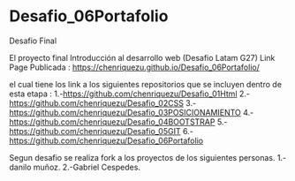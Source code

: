 # Desafio_06Portafolio
Desafio Final

El proyecto final Introducción al desarrollo web (Desafio Latam G27)
Link Page Publicada :
https://chenriquezu.github.io/Desafio_06Portafolio/

el cual tiene los link a los siguientes repositorios que se incluyen dentro de esta etapa :
1.-https://github.com/chenriquezu/Desafio_01Html
2.-https://github.com/chenriquezu/Desafio_02CSS
3.-https://github.com/chenriquezu/Desafio_03POSICIONAMIENTO
4.-https://github.com/chenriquezu/Desafio_04BOOTSTRAP
5.-https://github.com/chenriquezu/Desafio_05GIT
6.-https://github.com/chenriquezu/Desafio_06Portafolio

Segun desafio se realiza fork a los proyectos de los siguientes personas.
1.-danilo muñoz.
2.-Gabriel Cespedes.
